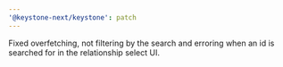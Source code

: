 ```yaml
---
'@keystone-next/keystone': patch
---
```


Fixed overfetching, not filtering by the search and erroring when an id is searched for in the relationship select UI.
